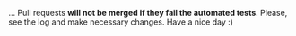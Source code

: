 




...
Pull requests **will not be merged if they fail the automated tests**.
Please, see the log and make necessary changes. Have a nice day :)